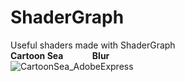 # ShaderGraph
Useful shaders made with ShaderGraph<br>
<b>Cartoon Sea &nbsp;&nbsp;&nbsp;&nbsp;&nbsp;&nbsp;&nbsp;&nbsp;&nbsp;&nbsp;&nbsp;&nbsp; Blur</b><br> 
![CartoonSea_AdobeExpress](https://user-images.githubusercontent.com/82811799/229798110-601adbb7-47ef-4403-895e-147d839d93e9.gif)
<br>








